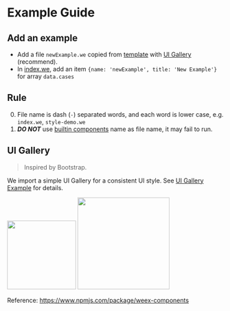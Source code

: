 # Example Guide

## Add an example

* Add a file `newExample.we` copied from [template](./template.we) with [UI Gallery](#ui-gallery) (recommend).
* In [index.we](./index.we), add an item `{name: 'newExample', title: 'New Example'}` for array `data.cases`

## Rule

0. File name is dash (`-`) separated words, and each word is lower case, e.g. `index.we`, `style-demo.we`
0. ***DO NOT*** use [builtin components](../doc/components) name as file name, it may fail to run. 

## UI Gallery

> Inspired by Bootstrap.

We import a simple UI Gallery for a consistent UI style. See [UI Gallery Example](./ui.we) for details.

<img src="http://gtms04.alicdn.com/tps/i4/TB1_v6FMpXXXXXfXXXX7XWpVpXX-278-519.gif" width="160" /> <img src="http://gtms03.alicdn.com/tps/i3/TB13LTOMpXXXXceXXXXIxc4RpXX-944-1316.png" width="214" />

Reference: https://www.npmjs.com/package/weex-components
